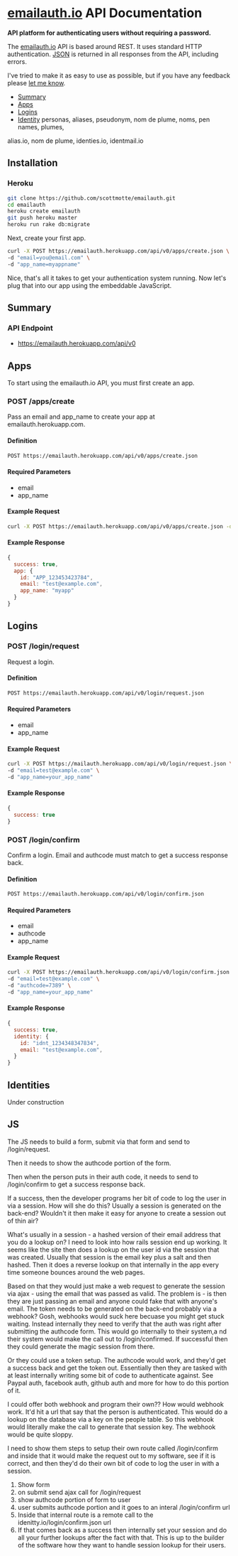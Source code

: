 # [emailauth.io](https://emailauth.herokuapp.com) API Documentation

**API platform for authenticating users without requiring a password.**

The [emailauth.io](https://emailauth.herokuapp.com) API is based around REST. It uses standard HTTP authentication. [JSON](https://www.json.org/) is returned in all responses from the API, including errors.

I've tried to make it as easy to use as possible, but if you have any feedback please [let me know](mailto:scott@scottmotte.com).

* [Summary](#summary)
* [Apps](#apps)
* [Logins](#logins)
* [Identity](#identities)  personas, aliases, pseudonym, nom de plume, noms, pen names, plumes, 

alias.io, nom de plume, identies.io, identmail.io

## Installation

### Heroku

```bash
git clone https://github.com/scottmotte/emailauth.git
cd emailauth
heroku create emailauth
git push heroku master
heroku run rake db:migrate
```

Next, create your first app.

```bash
curl -X POST https://emailauth.herokuapp.com/api/v0/apps/create.json \
-d "email=you@email.com" \
-d "app_name=myappname"
```

Nice, that's all it takes to get your authentication system running. Now let's plug that into our app using the embeddable JavaScript.





## Summary

### API Endpoint

* https://emailauth.herokuapp.com/api/v0

## Apps

To start using the emailauth.io API, you must first create an app.

### POST /apps/create

Pass an email and app_name to create your app at emailauth.herokuapp.com.

#### Definition

```bash
POST https://emailauth.herokuapp.com/api/v0/apps/create.json
```

#### Required Parameters

* email
* app_name

#### Example Request

```bash
curl -X POST https://emailauth.herokuapp.com/api/v0/apps/create.json -d "email=test@example.com" -d "app_name=myapp" -d "app_name=your_app_name"
```

#### Example Response
```javascript
{
  success: true,
  app: {
    id: "APP_123453423784",
    email: "test@example.com",
    app_name: "myapp"
  }
}
```

## Logins

### POST /login/request

Request a login.

#### Definition

```bash
POST https://emailauth.herokuapp.com/api/v0/login/request.json
```

#### Required Parameters

* email
* app_name

#### Example Request

```bash
curl -X POST https://mailauth.herokuapp.com/api/v0/login/request.json \ 
-d "email=test@example.com" \
-d "app_name=your_app_name"
```

#### Example Response
```javascript
{
  success: true
}
```

### POST /login/confirm

Confirm a login. Email and authcode must match to get a success response back. 

#### Definition

```bash
POST https://emailauth.herokuapp.com/api/v0/login/confirm.json
```

#### Required Parameters

* email
* authcode
* app_name

#### Example Request

```bash
curl -X POST https://emailauth.herokuapp.com/api/v0/login/confirm.json \
-d "email=test@example.com" \
-d "authcode=7389" \ 
-d "app_name=your_app_name"
```

#### Example Response
```javascript
{
  success: true,
  identity: {
    id: "idnt_1234348347834",  
    email: "test@example.com",
  }
}
```

## Identities

Under construction

## JS

The JS needs to build a form, submit via that form and send to /login/request. 

Then it needs to show the authcode portion of the form.

Then when the person puts in their auth code, it needs to send to /login/confirm to get a success response back.

If a success, then the developer programs her bit of code to log the user in via a session. How will she do this? Usually a session is generated on the back-end? Wouldn't it then make it easy for anyone to create a session out of thin air?

What's usually in a session - a hashed version of their email address that you do a lookup on? I need to look into how rails session end up working. It seems like the site then does a lookup on the user id via the session that was created. Usually that session is the email key plus a salt and then hashed. Then it does a reverse lookup on that internally in the app every time someone bounces around the web pages. 

Based on that they would just make a web request to generate the session via ajax - using the email that was passed as valid. The problem is - is then they are just passing an email and anyone could fake that with anyone's email. The token needs to be generated on the back-end probably via a webhook? Gosh, webhooks would suck here becuase you might get stuck waiting. Instead internally they need to verify that the auth was right after submitting the authcode form. This would go internally to their system,a nd their system would make the call out to /login/confirmed. If successful then they could generate the magic session from there.

Or they could use a token setup. The authcode would work, and they'd get a success back and get the token out. Essentially then they are tasked with at least internally writing some bit of code to authenticate against. See Paypal auth, facebook auth, github auth and more for how to do this portion of it.

I could offer both webhook and program their own?? How would webhook work. It'd hit a url that say that the person is authenticated. This would do a lookup on the database via a key on the people table. So this webhook would literally make the call to generate that session key. The webhook would be quite sloppy.

I need to show them steps to setup their own route called /login/confirm and inside that it would make the request out to my software, see if it is correct, and then they'd do their own bit of code to log the user in with a session.

1. Show form
2. on submit send ajax call for /login/request
3. show authcode portion of form to user
4. user submits authcode portion and it goes to an interal /login/confirm url
5. Inside that internal route is a remote call to the idenitty.io/login/confirm.json url
6. If that comes back as a success then internally set your session and do all your further lookups after the fact with that. This is up to the builder of the software how they want to handle session lookup for their users.
